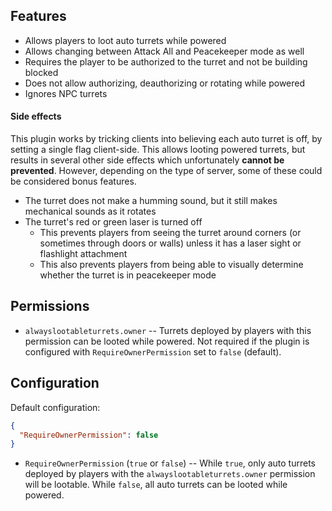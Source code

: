 ## Features

- Allows players to loot auto turrets while powered
- Allows changing between Attack All and Peacekeeper mode as well
- Requires the player to be authorized to the turret and not be building blocked
- Does not allow authorizing, deauthorizing or rotating while powered
- Ignores NPC turrets

#### Side effects

This plugin works by tricking clients into believing each auto turret is off, by setting a single flag client-side. This allows looting powered turrets, but results in several other side effects which unfortunately **cannot be prevented**. However, depending on the type of server, some of these could be considered bonus features.

- The turret does not make a humming sound, but it still makes mechanical sounds as it rotates
- The turret's red or green laser is turned off
  - This prevents players from seeing the turret around corners (or sometimes through doors or walls) unless it has a laser sight or flashlight attachment
  - This also prevents players from being able to visually determine whether the turret is in peacekeeper mode

## Permissions

- `alwayslootableturrets.owner` -- Turrets deployed by players with this permission can be looted while powered. Not required if the plugin is configured with `RequireOwnerPermission` set to `false` (default).

## Configuration

Default configuration:

```json
{
  "RequireOwnerPermission": false
}
```

- `RequireOwnerPermission` (`true` or `false`) -- While `true`, only auto turrets deployed by players with the `alwayslootableturrets.owner` permission will be lootable. While `false`, all auto turrets can be looted while powered.
